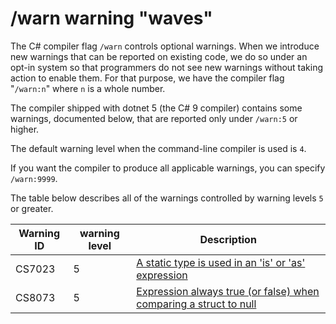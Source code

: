 ﻿# /warn warning "waves"

The C# compiler flag `/warn` controls optional warnings.
When we introduce new warnings that can be reported on existing code,
we do so under an opt-in system so that programmers do not see new warnings
without taking action to enable them.
For that purpose, we have the compiler flag "`/warn:n`"
where `n` is a whole number.

The compiler shipped with dotnet 5 (the C# 9 compiler) contains some warnings, documented below, that
are reported only under `/warn:5` or higher.

The default warning level when the command-line compiler is used is `4`.

If you want the compiler to produce all applicable warnings, you can specify
`/warn:9999`.

The table below describes all of the warnings controlled by warning levels `5` or greater.

| Warning ID | warning level | Description |
|------------|---------|-------------|
| CS7023 | 5 | [A static type is used in an 'is' or 'as' expression](https://github.com/dotnet/roslyn/issues/30198) |
| CS8073 | 5 | [Expression always true (or false) when comparing a struct to null](https://github.com/dotnet/roslyn/issues/45744) |
